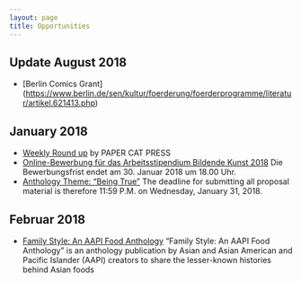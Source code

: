 ```yaml
---
layout: page
title: Opportunities
---
```


## Update August 2018
- [Berlin Comics Grant] (https://www.berlin.de/sen/kultur/foerderung/foerderprogramme/literatur/artikel.621413.php)

## January 2018

- [Weekly Round up](https://papercatpress.com/2018/01/19/weekly-roundup-january-19-2018/) by PAPER CAT PRESS
- [Online-Bewerbung für das Arbeitsstipendium Bildende Kunst 2018](https://www.berlin.de/sen/kulteu/aktuelles/pressemitteilungen/2017/pressemitteilung.658471.php) Die Bewerbungsfrist endet am 30. Januar 2018 um 18.00 Uhr. 
- [Anthology Theme: “Being True”](https://beingtrueanthology.wordpress.com/) The deadline for submitting all proposal material is therefore 11:59 P.M. on Wednesday, January 31, 2018.

## Februar 2018

- [Family Style: An AAPI Food Anthology](https://familystylezine.tumblr.com/abouttheproject) “Family Style: An AAPI Food Anthology” is an anthology publication by Asian and Asian American and Pacific Islander (AAPI) creators to share the lesser-known histories behind Asian foods

